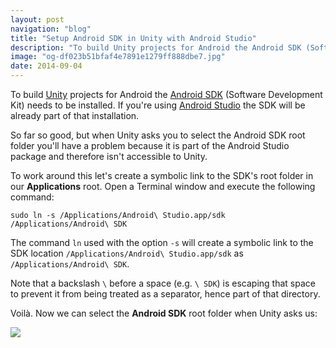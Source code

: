 ```yaml
---
layout: post
navigation: "blog"
title: "Setup Android SDK in Unity with Android Studio"
description: "To build Unity projects for Android the Android SDK (Software Development Kit) needs to be installed. If you're using Android Studio the SDK will be already part of that installation."
image: "og-df023b51bfaf4e7891e1279ff888dbe7.jpg"
date: 2014-09-04
---
```


To build <a target="_blank" href="http://unity3d.com/">Unity</a> projects for Android the <a target="_blank" href="http://developer.android.com/sdk/">Android SDK</a> (Software Development Kit) needs to be installed. If you're using <a target="_blank" href="http://developer.android.com/sdk/installing/studio.html">Android Studio</a> the SDK will be already part of that installation.

So far so good, but when Unity asks you to select the Android SDK root folder you'll have a problem because it is part of the Android Studio package and therefore isn't accessible to Unity.

To work around this let's create a symbolic link to the SDK's root folder in our **Applications** root. Open a Terminal window and execute the following command:

```
sudo ln -s /Applications/Android\ Studio.app/sdk /Applications/Android\ SDK
```

The command `ln` used with the option `-s` will create a symbolic link to the SDK location `/Applications/Android\ Studio.app/sdk` as `/Applications/Android\ SDK`.

Note that a backslash `\` before a space (e.g. `\ SDK`) is escaping that space to prevent it from being treated as a separator, hence part of that directory.

Voilà. Now we can select the **Android SDK** root folder when Unity asks us:

<img src="{{ site.url }}/content/img/setup-android-sdk-in-unity-with-android-studio-01.png"/>
